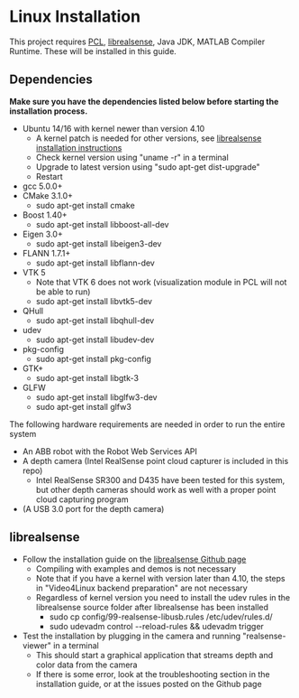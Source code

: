 # Linux Installation
This project requires [PCL](https://github.com/PointCloudLibrary/pcl), [librealsense](https://github.com/IntelRealSense/librealsense), Java JDK, MATLAB Compiler Runtime. These will be installed in this guide.

## Dependencies

**Make sure you have the dependencies listed below before starting the installation process.**

* Ubuntu 14/16 with kernel newer than version 4.10
	* A kernel patch is needed for other versions, see [librealsense installation instructions](https://github.com/IntelRealSense/librealsense/blob/master/doc/installation.md)
	* Check kernel version using "uname -r" in a terminal
	* Upgrade to latest version using "sudo apt-get dist-upgrade"
	* Restart
* gcc 5.0.0+
* CMake 3.1.0+
	* sudo apt-get install cmake
* Boost 1.40+
	* sudo apt-get install libboost-all-dev
* Eigen 3.0+
	* sudo apt-get install libeigen3-dev
* FLANN 1.7.1+
	* sudo apt-get install libflann-dev
* VTK 5
	* Note that VTK 6 does not work (visualization module in PCL will not be able to run)
	* sudo apt-get install libvtk5-dev
* QHull
	* sudo apt-get install libqhull-dev
* udev
	* sudo apt-get install libudev-dev
* pkg-config
	* sudo apt-get install pkg-config
* GTK+
	* sudo apt-get install libgtk-3
* GLFW
	* sudo apt-get install libglfw3-dev
	* sudo apt-get install glfw3

The following hardware requirements are needed in order to run the entire system
* An ABB robot with the Robot Web Services API
* A depth camera (Intel RealSense point cloud capturer is included in this repo)
	* Intel RealSense SR300 and D435 have been tested for this system, but other depth cameras should work as well with a proper point cloud capturing program
* (A USB 3.0 port for the depth camera)

## librealsense
* Follow the installation guide on the [librealsense Github page](https://github.com/IntelRealSense/librealsense/blob/master/doc/installation.md)
	* Compiling with examples and demos is not necessary
	* Note that if you have a kernel with version later than 4.10, the steps in "Video4Linux backend preparation" are not necessary
	* Regardless of kernel version you need to install the udev rules in the librealsense source folder after librealsense has been installed
		* sudo cp config/99-realsense-libusb.rules /etc/udev/rules.d/
		* sudo udevadm control --reload-rules && udevadm trigger
* Test the installation by plugging in the camera and running "realsense-viewer" in a terminal
	* This should start a graphical application that streams depth and color data from the camera
	* If there is some error, look at the troubleshooting section in the installation guide, or at the issues posted on the Github page
